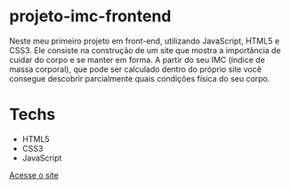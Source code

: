 # projeto-imc-frontend
 
Neste meu primeiro projeto em front-end, utilizando JavaScript, HTML5 e CSS3. Ele consiste na construção de um site que mostra a importância de cuidar do corpo e se manter em forma. A partir do seu IMC (índice de massa corporal), que pode ser calculado dentro do próprio site você consegue descobrir parcialmente quais condiçôes física do seu corpo.

# Techs
 - HTML5
 - CSS3
 - JavaScript
 
<a href="https://henriquecorsi.github.io/Sua_Saude/" target="_blank">Acesse o site</a>
